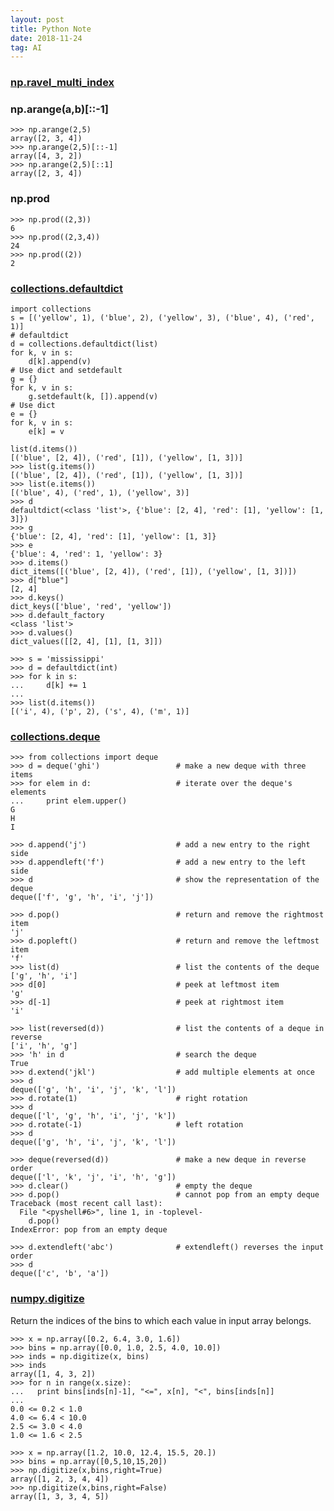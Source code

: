 ```yaml
---
layout: post
title: Python Note
date: 2018-11-24
tag: AI
---
```


### [np.ravel_multi_index](https://docs.scipy.org/doc/numpy/reference/generated/numpy.ravel_multi_index.html)

### np.arange(a,b)\[::-1]
    >>> np.arange(2,5)
    array([2, 3, 4])
    >>> np.arange(2,5)[::-1]
    array([4, 3, 2])
    >>> np.arange(2,5)[::1]
    array([2, 3, 4])

### np.prod
    >>> np.prod((2,3))
    6
    >>> np.prod((2,3,4))
    24
    >>> np.prod((2))
    2

### [collections.defaultdict](https://docs.python.org/2/library/collections.html#collections.defaultdict)
    import collections
    s = [('yellow', 1), ('blue', 2), ('yellow', 3), ('blue', 4), ('red', 1)]
    # defaultdict
    d = collections.defaultdict(list)
    for k, v in s:
        d[k].append(v)
    # Use dict and setdefault
    g = {}
    for k, v in s:
        g.setdefault(k, []).append(v)
    # Use dict
    e = {}
    for k, v in s:
        e[k] = v

    list(d.items())
    [('blue', [2, 4]), ('red', [1]), ('yellow', [1, 3])]
    >>> list(g.items())
    [('blue', [2, 4]), ('red', [1]), ('yellow', [1, 3])]
    >>> list(e.items())
    [('blue', 4), ('red', 1), ('yellow', 3)]
    >>> d
    defaultdict(<class 'list'>, {'blue': [2, 4], 'red': [1], 'yellow': [1, 3]})
    >>> g
    {'blue': [2, 4], 'red': [1], 'yellow': [1, 3]}
    >>> e
    {'blue': 4, 'red': 1, 'yellow': 3}
    >>> d.items()
    dict_items([('blue', [2, 4]), ('red', [1]), ('yellow', [1, 3])])
    >>> d["blue"]
    [2, 4]
    >>> d.keys()
    dict_keys(['blue', 'red', 'yellow'])
    >>> d.default_factory
    <class 'list'>
    >>> d.values()
    dict_values([[2, 4], [1], [1, 3]])

    >>> s = 'mississippi'
    >>> d = defaultdict(int)
    >>> for k in s:
    ...     d[k] += 1
    ...
    >>> list(d.items())
    [('i', 4), ('p', 2), ('s', 4), ('m', 1)]

### [collections.deque](https://docs.python.org/2/library/collections.html#deque-objects)
    >>> from collections import deque
    >>> d = deque('ghi')                 # make a new deque with three items
    >>> for elem in d:                   # iterate over the deque's elements
    ...     print elem.upper()
    G
    H
    I

    >>> d.append('j')                    # add a new entry to the right side
    >>> d.appendleft('f')                # add a new entry to the left side
    >>> d                                # show the representation of the deque
    deque(['f', 'g', 'h', 'i', 'j'])

    >>> d.pop()                          # return and remove the rightmost item
    'j'
    >>> d.popleft()                      # return and remove the leftmost item
    'f'
    >>> list(d)                          # list the contents of the deque
    ['g', 'h', 'i']
    >>> d[0]                             # peek at leftmost item
    'g'
    >>> d[-1]                            # peek at rightmost item
    'i'

    >>> list(reversed(d))                # list the contents of a deque in reverse
    ['i', 'h', 'g']
    >>> 'h' in d                         # search the deque
    True
    >>> d.extend('jkl')                  # add multiple elements at once
    >>> d
    deque(['g', 'h', 'i', 'j', 'k', 'l'])
    >>> d.rotate(1)                      # right rotation
    >>> d
    deque(['l', 'g', 'h', 'i', 'j', 'k'])
    >>> d.rotate(-1)                     # left rotation
    >>> d
    deque(['g', 'h', 'i', 'j', 'k', 'l'])

    >>> deque(reversed(d))               # make a new deque in reverse order
    deque(['l', 'k', 'j', 'i', 'h', 'g'])
    >>> d.clear()                        # empty the deque
    >>> d.pop()                          # cannot pop from an empty deque
    Traceback (most recent call last):
      File "<pyshell#6>", line 1, in -toplevel-
        d.pop()
    IndexError: pop from an empty deque

    >>> d.extendleft('abc')              # extendleft() reverses the input order
    >>> d
    deque(['c', 'b', 'a'])

### [numpy.digitize](https://docs.scipy.org/doc/numpy-1.9.3/reference/generated/numpy.digitize.html)
Return the indices of the bins to which each value in input array belongs.

    >>> x = np.array([0.2, 6.4, 3.0, 1.6])
    >>> bins = np.array([0.0, 1.0, 2.5, 4.0, 10.0])
    >>> inds = np.digitize(x, bins)
    >>> inds
    array([1, 4, 3, 2])
    >>> for n in range(x.size):
    ...   print bins[inds[n]-1], "<=", x[n], "<", bins[inds[n]]
    ...
    0.0 <= 0.2 < 1.0
    4.0 <= 6.4 < 10.0
    2.5 <= 3.0 < 4.0
    1.0 <= 1.6 < 2.5

    >>> x = np.array([1.2, 10.0, 12.4, 15.5, 20.])
    >>> bins = np.array([0,5,10,15,20])
    >>> np.digitize(x,bins,right=True)
    array([1, 2, 3, 4, 4])
    >>> np.digitize(x,bins,right=False)
    array([1, 3, 3, 4, 5])
